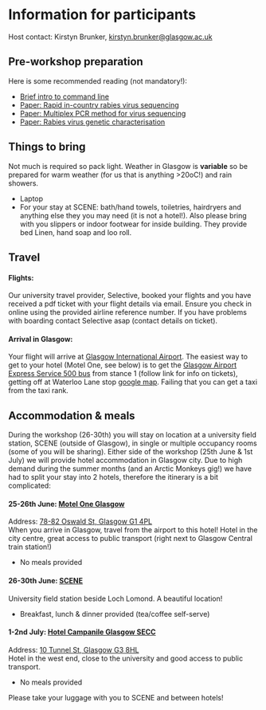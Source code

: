 # Information for participants

Host contact: Kirstyn Brunker, kirstyn.brunker@glasgow.ac.uk

## Pre-workshop preparation
Here is some recommended reading (not mandatory!):  
* [Brief intro to  command line](https://ryanstutorials.net/linuxtutorial/commandline.php)  
* [Paper: Rapid in-country rabies virus sequencing](https://wellcomeopenresearch.org/articles/5-3/v2)  
* [Paper: Multiplex PCR method for virus sequencing](https://www.nature.com/articles/nprot.2017.066)  
* [Paper: Rabies virus genetic characterisation](https://journals.plos.org/plospathogens/article?id=10.1371/journal.ppat.1010023)  

## Things to bring
Not much is required so pack light. Weather in Glasgow is **variable** so be prepared for warm weather (for us that is anything >20oC!) and rain showers.  
* Laptop  
* For your stay at SCENE: bath/hand towels, toiletries, hairdryers and anything else they you may need (it is not a hotel!).  Also please bring with you slippers or indoor footwear for inside building. They provide bed Linen, hand soap and loo roll.

## Travel

#### Flights:
Our university travel provider, Selective, booked your flights and you have received a pdf ticket with your flight details via email. Ensure you check in online using the provided airline reference number. If you have problems with boarding contact Selective asap (contact details on ticket).

#### Arrival in Glasgow: 
Your flight will arrive at [Glasgow International Airport](https://www.glasgowairport.com/). The easiest way to get to your hotel (Motel One, see below) is to get the [Glasgow Airport Express Service 500 bus](https://www.glasgowairport.com/to-and-from/bus/) from stance 1 (follow link for info on tickets), getting off at Waterloo Lane stop [google map](https://www.google.com/maps/dir/Glasgow+Airport,+Glasgow,+Paisley/Motel+One,+78-82+Oswald+St,+Glasgow+G1+4PL/@55.8670328,-4.3918523,12.57z/am=t/data=!4m14!4m13!1m5!1m1!1s0x48884eb90111e0dd:0x24a888b519aa330b!2m2!1d-4.4350529!2d55.8690744!1m5!1m1!1s0x4888469c3b4faced:0xbbdada611fdf447!2m2!1d-4.2595396!2d55.8583003!3e3?entry=ttu).  Failing that you can get a taxi from the taxi rank.

## Accommodation & meals

During the workshop (26-30th) you will stay on location at a university field station, SCENE (outside of Glasgow), in single or multiple occupancy rooms (some of you will be sharing). Either side of the workshop (25th June & 1st July) we will provide hotel accommodation in Glasgow city. Due to high demand during the summer months (and an Arctic Monkeys gig!) we have had to split your stay into 2 hotels, therefore the itinerary is a bit complicated: 

#### 25-26th June: [Motel One Glasgow](https://www.motel-one.com/en/hotels/glasgow/hotel-glasgow/) 
Address: [78-82 Oswald St, Glasgow G1 4PL](https://www.google.com/maps/place/Motel+One/@55.859211,-4.2853997,17z/data=!4m9!3m8!1s0x4888469c3b4faced:0xbbdada611fdf447!5m2!4m1!1i2!8m2!3d55.8583001!4d-4.2595688!16s%2Fg%2F11f4ppgx9m?entry=ttu)  
When you arrive in Glasgow, travel from the airport to this hotel! Hotel in the city centre, great access to public transport (right next to Glasgow Central train station!)  
* No meals provided

#### 26-30th June: [SCENE](https://www.gla.ac.uk/research/az/scene/)  
University field station beside Loch Lomond. A beautiful location!  
* Breakfast, lunch & dinner provided (tea/coffee self-serve)  

#### 1-2nd July: [Hotel Campanile Glasgow SECC](https://glasgow.campanile.com/en-us/)  
Address: [10 Tunnel St, Glasgow G3 8HL](https://www.google.com/maps/place/Campanile+Glasgow+SECC-Hydro+Hotel/@55.859211,-4.2853997,17z/data=!3m1!4b1!4m9!3m8!1s0x4888467fd0455cad:0x440ff7f44b7cb167!5m2!4m1!1i2!8m2!3d55.859211!4d-4.283211!16s%2Fg%2F1tgc92nq?entry=ttu)  
Hotel in the west end, close to the university and good access to public transport.  
* No meals provided   

Please take your luggage with you to SCENE and between hotels!

